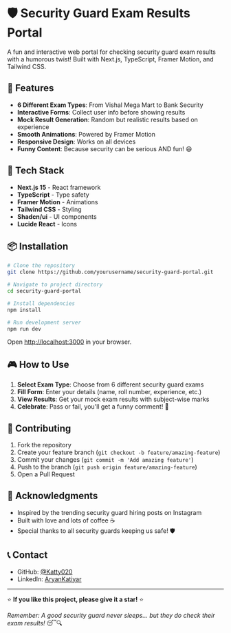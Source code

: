 # 🛡️ Security Guard Exam Results Portal

A fun and interactive web portal for checking security guard exam results with a humorous twist! Built with Next.js, TypeScript, Framer Motion, and Tailwind CSS.

## 🎯 Features

- **6 Different Exam Types**: From Vishal Mega Mart to Bank Security
- **Interactive Forms**: Collect user info before showing results
- **Mock Result Generation**: Random but realistic results based on experience
- **Smooth Animations**: Powered by Framer Motion
- **Responsive Design**: Works on all devices
- **Funny Content**: Because security can be serious AND fun! 😄

## 🚀 Tech Stack

- **Next.js 15** - React framework
- **TypeScript** - Type safety
- **Framer Motion** - Animations
- **Tailwind CSS** - Styling
- **Shadcn/ui** - UI components
- **Lucide React** - Icons

## 📦 Installation

```bash
# Clone the repository
git clone https://github.com/yourusername/security-guard-portal.git

# Navigate to project directory
cd security-guard-portal

# Install dependencies
npm install

# Run development server
npm run dev
```

Open [http://localhost:3000](http://localhost:3000) in your browser.

## 🎮 How to Use

1. **Select Exam Type**: Choose from 6 different security guard exams
2. **Fill Form**: Enter your details (name, roll number, experience, etc.)
3. **View Results**: Get your mock exam results with subject-wise marks
4. **Celebrate**: Pass or fail, you'll get a funny comment! 🎉

## 🤝 Contributing

1. Fork the repository
2. Create your feature branch (`git checkout -b feature/amazing-feature`)
3. Commit your changes (`git commit -m 'Add amazing feature'`)
4. Push to the branch (`git push origin feature/amazing-feature`)
5. Open a Pull Request


## 🙏 Acknowledgments

- Inspired by the trending security guard hiring posts on Instagram
- Built with love and lots of coffee ☕
- Special thanks to all security guards keeping us safe! 🛡️

## 📞 Contact

- GitHub: [@Katty020](https://github.com/Katty020)
- LinkedIn: [AryanKatiyar](https://linkedin.com/in/aryan-katiyar-aa4202254)

---

⭐ **If you like this project, please give it a star!** ⭐

*Remember: A good security guard never sleeps... but they do check their exam results!* 😴🔍
